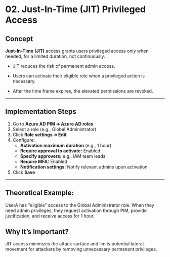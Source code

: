 # 02. Just-In-Time (JIT) Privileged Access


## Concept

**Just-In-Time (JIT)** access grants users privileged access only when needed, for a limited duration, not continuously.
* JIT reduces the risk of permanent admin access.

* Users can activate their eligible role when a privileged action is necessary.

* After the time frame expires, the elevated permissions are revoked.

---

## Implementation Steps

1. Go to **Azure AD PIM ➔ Azure AD roles**
2. Select a role (e.g., Global Administrator)
3. Click **Role settings ➔ Edit**
4. Configure:
   - **Activation maximum duration** (e.g., 1 hour)
   - **Require approval to activate:** Enabled
   - **Specify approvers:** e.g., IAM team leads
   - **Require MFA:** Enabled
   - **Notification settings:** Notify relevant admins upon activation
5. Click **Save**

---

## Theoretical Example:
UserA has "eligible" access to the Global Administrator role. When they need admin privileges, they request activation through PIM, provide justification, and receive access for 1 hour.

## Why it’s Important?

JIT access minimizes the attack surface and limits potential lateral movement for attackers by removing unnecessary permanent privileges.
